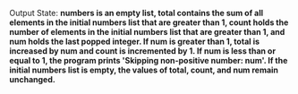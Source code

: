 Output State: **numbers is an empty list, total contains the sum of all elements in the initial numbers list that are greater than 1, count holds the number of elements in the initial numbers list that are greater than 1, and num holds the last popped integer. If num is greater than 1, total is increased by num and count is incremented by 1. If num is less than or equal to 1, the program prints 'Skipping non-positive number: num'. If the initial numbers list is empty, the values of total, count, and num remain unchanged.**
